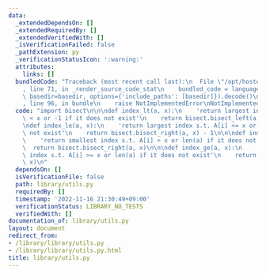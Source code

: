 ```yaml
---
data:
  _extendedDependsOn: []
  _extendedRequiredBy: []
  _extendedVerifiedWith: []
  _isVerificationFailed: false
  _pathExtension: py
  _verificationStatusIcon: ':warning:'
  attributes:
    links: []
  bundledCode: "Traceback (most recent call last):\n  File \"/opt/hostedtoolcache/PyPy/3.7.13/x64/site-packages/onlinejudge_verify/documentation/build.py\"\
    , line 71, in _render_source_code_stat\n    bundled_code = language.bundle(stat.path,\
    \ basedir=basedir, options={'include_paths': [basedir]}).decode()\n  File \"/opt/hostedtoolcache/PyPy/3.7.13/x64/site-packages/onlinejudge_verify/languages/python.py\"\
    , line 96, in bundle\n    raise NotImplementedError\nNotImplementedError\n"
  code: "import bisect\n\n\ndef index_lt(a, x):\n    'return largest index s.t. A[i]\
    \ < x or -1 if it does not exist'\n    return bisect.bisect_left(a, x) - 1\n\n\
    \ndef index_le(a, x):\n    'return largest index s.t. A[i] <= x or -1 if it does\
    \ not exist'\n    return bisect.bisect_right(a, x) - 1\n\n\ndef index_gt(a, x):\n\
    \    'return smallest index s.t. A[i] > x or len(a) if it does not exist'\n  \
    \  return bisect.bisect_right(a, x)\n\n\ndef index_ge(a, x):\n    'return smallest\
    \ index s.t. A[i] >= x or len(a) if it does not exist'\n    return bisect.bisect_left(a,\
    \ x)\n"
  dependsOn: []
  isVerificationFile: false
  path: library/utils.py
  requiredBy: []
  timestamp: '2022-11-16 21:30:49+09:00'
  verificationStatus: LIBRARY_NO_TESTS
  verifiedWith: []
documentation_of: library/utils.py
layout: document
redirect_from:
- /library/library/utils.py
- /library/library/utils.py.html
title: library/utils.py
---
```

